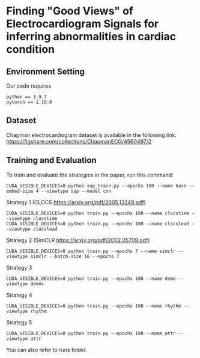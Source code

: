 # Finding "Good Views" of Electrocardiogram Signals for inferring abnormalities in cardiac condition

## Environment Setting
Our code requires
```
python == 3.9.7
pytorch == 1.10.0
```

## Dataset
Chapman electrocardiogram dataset is available in the following link: https://figshare.com/collections/ChapmanECG/4560497/2

## Training and Evaluation
To train and evaluate the strategies in the paper, run this command:

```
CUDA_VISIBLE_DEVICES=0 python sup_train.py --epochs 100 --name base --embed-size 4 --viewtype sup --model cnn
```

Strategy 1 (CLOCS https://arxiv.org/pdf/2005.13249.pdf)
```
CUDA_VISIBLE_DEVICES=0 python train.py --epochs 100 --name clocstime --viewtype clocstime
CUDA_VISIBLE_DEVICES=0 python train.py --epochs 100 --name clocslead --viewtype clocslead
```

Strategy 2 (SimCLR https://arxiv.org/pdf/2002.05709.pdf)
```
CUDA_VISIBLE_DEVICES=0 python train.py --epochs 7 --name simclr --viewtype simclr --batch-size 16 --epochs 7
```

Strategy 3
```
CUDA_VISIBLE_DEVICES=0 python train.py --epochs 100 --name demo --viewtype demos
```

Strategy 4
```
CUDA_VISIBLE_DEVICES=0 python train.py --epochs 100 --name rhythm --viewtype rhythm
```

Strategy 5
```
CUDA_VISIBLE_DEVICES=0 python train.py --epochs 100 --name attr --viewtype attr
```
You can also refer to runs folder.
